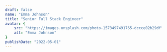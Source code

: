 ```yaml
---
draft: false
name: "Emma Johnson"
title: "Senior Full Stack Engineer"
avatar: {
    src: "https://images.unsplash.com/photo-1573497491765-dccce02b29df",
    alt: "Emma Johnson"
}
publishDate: "2022-05-01"
---
```

